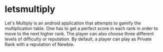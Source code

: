# letsmultiply
Let's Multiply is an android application that attempts to gamify the multiplication table. One has to get a perfect score in each rank in order to move to the next higher rank. The player can also choose three different levels of difficulty or reputation. By default, a player can play as Private Rank with a reputation of Newbie.

